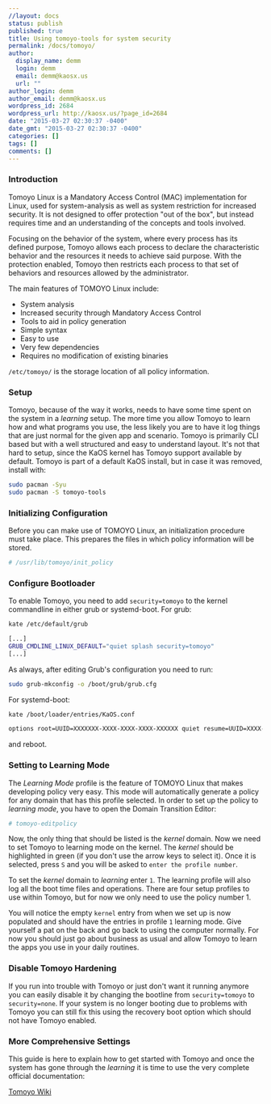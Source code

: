 ```yaml
---
//layout: docs
status: publish
published: true
title: Using tomoyo-tools for system security
permalink: /docs/tomoyo/
author:
  display_name: demm
  login: demm
  email: demm@kaosx.us
  url: ""
author_login: demm
author_email: demm@kaosx.us
wordpress_id: 2684
wordpress_url: http://kaosx.us/?page_id=2684
date: "2015-03-27 02:30:37 -0400"
date_gmt: "2015-03-27 02:30:37 -0400"
categories: []
tags: []
comments: []
---
```


### Introduction

Tomoyo Linux is a Mandatory Access Control (MAC) implementation for Linux, used for system-analysis as well as system restriction for increased security.
It is not designed to offer protection "out of the box", but instead requires time and an understanding of the concepts and tools involved.

Focusing on the behavior of the system, where every process has its defined purpose, Tomoyo allows each process to declare the characteristic behavior and the resources it needs to achieve said purpose. With the protection enabled, Tomoyo then restricts each process to that set of behaviors and resources allowed by the administrator.

The main features of TOMOYO Linux include:

- System analysis
- Increased security through Mandatory Access Control
- Tools to aid in policy generation
- Simple syntax
- Easy to use
- Very few dependencies
- Requires no modification of existing binaries

`/etc/tomoyo/`
is the storage location of all policy information.

### Setup

Tomoyo, because of the way it works, needs to have some time spent on the system in a _learning_ setup. The more time you allow Tomoyo to learn how and what programs you use, the less likely you are to have it log things that are just normal for the given app and scenario. Tomoyo is primarily CLI based but with a well structured and easy to understand layout. It's not that hard to setup, since the KaOS kernel has Tomoyo support available by default. Tomoyo is part of a default KaOS install, but in case it was removed, install with:

```sh
sudo pacman -Syu
sudo pacman -S tomoyo-tools
```

### Initializing Configuration

Before you can make use of TOMOYO Linux, an initialization procedure must take place. This prepares the files in which policy information will be stored.

```sh
# /usr/lib/tomoyo/init_policy
```

### Configure Bootloader

To enable Tomoyo, you need to add `security=tomoyo` to the kernel commandline in either grub or systemd-boot.
For grub:

```sh
kate /etc/default/grub
```

```sh
[...]
GRUB_CMDLINE_LINUX_DEFAULT="quiet splash security=tomoyo"
[...]
```

As always, after editing Grub's configuration you need to run:

```sh
sudo grub-mkconfig -o /boot/grub/grub.cfg
```

For systemd-boot:

```sh
kate /boot/loader/entries/KaOS.conf
```

```sh
options root=UUID=XXXXXXX-XXXX-XXXX-XXXX-XXXXXX quiet resume=UUID=XXXX-XXXX-XXXX-XXXX-XXXXXX rw security=tomoyo
```

and reboot.

### Setting to Learning Mode

The _Learning Mode_ profile is the feature of TOMOYO Linux that makes developing policy very easy. This mode will automatically generate a policy for any domain that has this profile selected.
In order to set up the policy to _learning mode_, you have to open the Domain Transition Editor:

```sh
# tomoyo-editpolicy
```

Now, the only thing that should be listed is the _kernel_ domain. Now we need to set Tomoyo to learning mode on the kernel.
The _kernel_ should be highlighted in green (if you don't use the arrow keys to select it). Once it is selected, press `S` and you will be asked to `enter the profile number`.

To set the _kernel_ domain to _learning_ enter `1`. The learning profile will also log all the boot time files and operations. There are four setup profiles to use within Tomoyo, but for now we only need to use the policy number 1.

You will notice the empty `kernel` entry from when we set up is now populated and should have the entries in profile `1` learning mode. Give yourself a pat on the back and go back to using the computer normally. For now you should just go about business as usual and allow Tomoyo to learn the apps you use in your daily routines.

### Disable Tomoyo Hardening

If you run into trouble with Tomoyo or just don't want it running anymore you can easily disable it by changing the bootline from `security=tomoyo` to `security=none`. If your system is no longer booting due to problems with Tomoyo you can still fix this using the recovery boot option which should not have Tomoyo enabled.

### More Comprehensive Settings

This guide is here to explain how to get started with Tomoyo and once the system has gone through the _learning_ it is time to use the very complete official documentation:

[Tomoyo Wiki](http://tomoyo.sourceforge.jp/2.5/)
